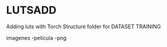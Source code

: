 # LUTSADD
Adding luts with Torch
Structure folder for DATASET TRAINING

imagenes
        -película
                -png
